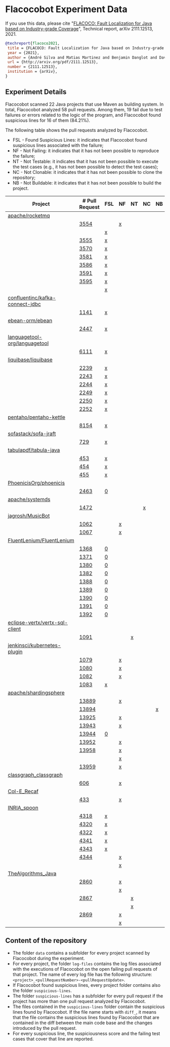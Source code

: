 # Flacocobot Experiment Data

If you use this data, please cite "[FLACOCO: Fault Localization for Java based on Industry-grade Coverage](http://arxiv.org/pdf/2111.12513)", Technical report, arXiv 2111.12513, 2021. 

```bibtex
@techreport{flacoco2021,
 title = {FLACOCO: Fault Localization for Java based on Industry-grade Coverage},
 year = {2021},
 author = {André Silva and Matias Martinez and Benjamin Danglot and Davide Ginelli and Martin Monperrus},
 url = {http://arxiv.org/pdf/2111.12513},
 number = {2111.12513},
 institution = {arXiv},
}
```

## Experiment Details

Flacocobot scanned 22 Java projects that use Maven as building system. In total, Flacocobot analyzed 58 pull requests. Among them, 19 fail due to
test failures or errors related to the logic of the program, and Flacocobot found suspicious lines for 16 of them (84.21%).

The following table shows the pull requests analyzed by Flacocobot.

- FSL - Found Suspicious Lines: it indicates that Flacocobot found suspicious lines associated with the failure;
- NF - Not Failing: it indicates that it has not been possible to reproduce the failure;
- NT - Not Testable: it indicates that it has not been possible to execute the test cases (e.g., it has not been possible to detect the test cases);
- NC - Not Clonable: it indicates that it has not been possible to clone the repository;
- NB - Not Buildable: it indicates that it has not been possible to build the project.

|Project                                                                              |# Pull Request                                                      |FSL                                                                                             |NF                                                                                      |NT                                                                                            |NC                                                              |NB                                                                           |Suggested Lines                                                   |Details                                     |
|-------------------------------------------------------------------------------------|--------------------------------------------------------------------|------------------------------------------------------------------------------------------------|----------------------------------------------------------------------------------------|----------------------------------------------------------------------------------------------|----------------------------------------------------------------|-----------------------------------------------------------------------------|------------------------------------------------------------------|--------------------------------------------|
|[apache/rocketmq](https://github.com/apache/rocketmq)                                |                                                                    |                                                                                                |                                                                                        |                                                                                              |                                                                |                                                                             |                                                                  |[Link](data/apache_rocketmq)                |
|                                                                                     |[3554](https://github.com/apache/rocketmq/pull/3554)                |                                                                                                |[x](data/apache_rocketmq/log-files/apache_rocketmq_pull3554-1.log)                      |                                                                                              |                                                                |                                                                             |                                                                  |                                            |
|                                                                                     |                                                                    |[x](data/apache_rocketmq/log-files/apache_rocketmq_pull3554-2.log)                              |                                                                                        |                                                                                              |                                                                |                                                                             |[Link](data/apache_rocketmq/suspicious-lines/3554)                |                                            |
|                                                                                     |[3555](https://github.com/apache/rocketmq/pull/3555)                |[x](data/apache_rocketmq/log-files/apache_rocketmq_pull3555.log)                                |                                                                                        |                                                                                              |                                                                |                                                                             |[Link](data/apache_rocketmq/suspicious-lines/3555)                |                                            |
|                                                                                     |[3570](https://github.com/apache/rocketmq/pull/3570)                |[x](data/apache_rocketmq/log-files/apache_rocketmq_pull3570.log)                                |                                                                                        |                                                                                              |                                                                |                                                                             |[Link](data/apache_rocketmq/suspicious-lines/3570)                |                                            |
|                                                                                     |[3581](https://github.com/apache/rocketmq/pull/3581)                |[x](data/apache_rocketmq/log-files/apache_rocketmq_pull3581.log)                                |                                                                                        |                                                                                              |                                                                |                                                                             |[Link](data/apache_rocketmq/suspicious-lines/3581)                |                                            |
|                                                                                     |[3586](https://github.com/apache/rocketmq/pull/3586)                |[x](data/apache_rocketmq/log-files/apache_rocketmq_pull3586.log)                                |                                                                                        |                                                                                              |                                                                |                                                                             |[Link](data/apache_rocketmq/suspicious-lines/3586)                |                                            |
|                                                                                     |[3591](https://github.com/apache/rocketmq/pull/3591)                |[x](data/apache_rocketmq/log-files/apache_rocketmq_pull3591.log)                                |                                                                                        |                                                                                              |                                                                |                                                                             |[Link](data/apache_rocketmq/suspicious-lines/3591)                |                                            |
|                                                                                     |[3595](https://github.com/apache/rocketmq/pull/3595)                |[x](data/apache_rocketmq/log-files/apache_rocketmq_pull3595-1.log)                              |                                                                                        |                                                                                              |                                                                |                                                                             |[Update 1](data/apache_rocketmq/suspicious-lines/3595/01)         |                                            |
|                                                                                     |                                                                    |[x](data/apache_rocketmq/log-files/apache_rocketmq_pull3595-2.log)                              |                                                                                        |                                                                                              |                                                                |                                                                             |[Update 2](data/apache_rocketmq/suspicious-lines/3595/02)         |                                            |
|[confluentinc/kafka-connect-jdbc](https://github.com/confluentinc/kafka-connect-jdbc)|                                                                    |                                                                                                |                                                                                        |                                                                                              |                                                                |                                                                             |                                                                  |[Link](data/confluentinc_kafka-connect-jdbc)|
|                                                                                     |[1141](https://github.com/confluentinc/kafka-connect-jdbc/pull/1141)|[x](data/confluentinc_kafka-connect-jdbc/log-files/confluentinc_kafka-connect-jdbc_pull1141.log)|                                                                                        |                                                                                              |                                                                |                                                                             |[Link](data/confluentinc_kafka-connect-jdbc/suspicious-lines/1141)|                                            |
|[ebean-orm/ebean](https://github.com/ebean-orm/ebean)                                |                                                                    |                                                                                                |                                                                                        |                                                                                              |                                                                |                                                                             |                                                                  |[Link](data/ebean-orm_ebean)                |
|                                                                                     |[2447](https://github.com/ebean-orm/ebean/pull/2447)                |[x](data/ebean-orm_ebean/log-files/ebean-orm_ebean_pull2447.log)                                |                                                                                        |                                                                                              |                                                                |                                                                             |[Link](data/ebean-orm_ebean/suspicious-lines/2447)                |                                            |
|[languagetool-org/languagetool](https://github.com/languagetool-org/languagetool)    |                                                                    |                                                                                                |                                                                                        |                                                                                              |                                                                |                                                                             |                                                                  |[Link](data/languagetool-org_languagetool)  |
|                                                                                     |[6111](https://github.com/languagetool-org/languagetool/pull/6111)  |[x](data/languagetool-org_languagetool/log-files/languagetool-org_languagetool_pull6111.log)    |                                                                                        |                                                                                              |                                                                |                                                                             |[Link](data/languagetool-org_languagetool/suspicious-lines/6111)  |                                            |
|[liquibase/liquibase](https://github.com/liquibase/liquibase)                        |                                                                    |                                                                                                |                                                                                        |                                                                                              |                                                                |                                                                             |                                                                  |[Link](data/liquibase_liquibase)            |
|                                                                                     |[2239](https://github.com/liquibase/liquibase/pull/2239)            |[x](data/liquibase_liquibase/log-files/liquibase_liquibase_pull2239.log)                        |                                                                                        |                                                                                              |                                                                |                                                                             |[Link](data/liquibase_liquibase/suspicious-lines/2239)            |                                            |
|                                                                                     |[2243](https://github.com/liquibase/liquibase/pull/2243)            |[x](data/liquibase_liquibase/log-files/liquibase_liquibase_pull2243.log)                        |                                                                                        |                                                                                              |                                                                |                                                                             |[Link](data/liquibase_liquibase/suspicious-lines/2243)            |                                            |
|                                                                                     |[2244](https://github.com/liquibase/liquibase/pull/2244)            |[x](data/liquibase_liquibase/log-files/liquibase_liquibase_pull2244.log)                        |                                                                                        |                                                                                              |                                                                |                                                                             |[Link](data/liquibase_liquibase/suspicious-lines/2244)            |                                            |
|                                                                                     |[2249](https://github.com/liquibase/liquibase/pull/2249)            |[x](data/liquibase_liquibase/log-files/liquibase_liquibase_pull2249.log)                        |                                                                                        |                                                                                              |                                                                |                                                                             |[Link](data/liquibase_liquibase/suspicious-lines/2249)            |                                            |
|                                                                                     |[2250](https://github.com/liquibase/liquibase/pull/2250)            |[x](data/liquibase_liquibase/log-files/liquibase_liquibase_pull2250.log)                        |                                                                                        |                                                                                              |                                                                |                                                                             |[Link](data/liquibase_liquibase/suspicious-lines/2250)            |                                            |
|                                                                                     |[2252](https://github.com/liquibase/liquibase/pull/2252)            |[x](data/liquibase_liquibase/log-files/liquibase_liquibase_pull2252.log)                        |                                                                                        |                                                                                              |                                                                |                                                                             |[Link](data/liquibase_liquibase/suspicious-lines/2252)            |                                            |
|[pentaho/pentaho-kettle](https://github.com/pentaho/pentaho-kettle)                  |                                                                    |                                                                                                |                                                                                        |                                                                                              |                                                                |                                                                             |                                                                  |[Link](data/pentaho_pentaho-kettle)         |
|                                                                                     |[8154](https://github.com/pentaho/pentaho-kettle/pull/8154)         |[x](data/pentaho_pentaho-kettle/log-files/pentaho_pentaho-kettle_pull8154.log)                  |                                                                                        |                                                                                              |                                                                |                                                                             |[Link](data/pentaho_pentaho-kettle/suspicious-lines/8154)         |                                            |
|[sofastack/sofa-jraft](https://github.com/sofastack/sofa-jraft)                      |                                                                    |                                                                                                |                                                                                        |                                                                                              |                                                                |                                                                             |                                                                  |[Link](data/sofastack_sofa-jraft)           |
|                                                                                     |[729](https://github.com/sofastack/sofa-jraft/pull/729)             |[x](data/sofastack_sofa-jraft/log-files/sofastack_sofa-jraft_pull729.log)                       |                                                                                        |                                                                                              |                                                                |                                                                             |[Link](data/sofastack_sofa-jraft/suspicious-lines/729)            |                                            |
|[tabulapdf/tabula-java](https://github.com/tabulapdf/tabula-java)                    |                                                                    |                                                                                                |                                                                                        |                                                                                              |                                                                |                                                                             |                                                                  |[Link](data/tabulapdf_tabula-java)          |
|                                                                                     |[453](https://github.com/tabulapdf/tabula-java/pull/453)            |[x](data/tabulapdf_tabula-java/log-files/tabulapdf_tabula-java_pull453.log)                     |                                                                                        |                                                                                              |                                                                |                                                                             |[Link](data/tabulapdf_tabula-java/suspicious-lines/453)           |                                            |
|                                                                                     |[454](https://github.com/tabulapdf/tabula-java/pull/454)            |[x](data/tabulapdf_tabula-java/log-files/tabulapdf_tabula-java_pull454.log)                     |                                                                                        |                                                                                              |                                                                |                                                                             |[Link](data/tabulapdf_tabula-java/suspicious-lines/454)           |                                            |
|                                                                                     |[455](https://github.com/tabulapdf/tabula-java/pull/455)            |[x](data/tabulapdf_tabula-java/log-files/tabulapdf_tabula-java_pull455.log)                     |                                                                                        |                                                                                              |                                                                |                                                                             |[Link](data/tabulapdf_tabula-java/suspicious-lines/455)           |                                            |
|[PhoenicisOrg/phoenicis](https://github.com/PhoenicisOrg/phoenicis)                  |                                                                    |                                                                                                |                                                                                        |                                                                                              |                                                                |                                                                             |                                                                  |[Link](data/PhoenicisOrg_phoenicis)         |
|                                                                                     |[2463](https://github.com/PhoenicisOrg/phoenicis/pull/2463)         |[0](data/PhoenicisOrg_phoenicis/log-files/PhoenicisOrg_phoenicis_pull2463.log)                 |                                                                                        |                                                                                              |                                                                |                                                                             |                                                                  |                                            |
|[apache/systemds](https://github.com/apache/systemds)                                |                                                                    |                                                                                                |                                                                                        |                                                                                              |                                                                |                                                                             |                                                                  |[Link](data/apache_systemds)                |
|                                                                                     |[1472](https://github.com/apache/systemds/pull/1472)                |                                                                                                |                                                                                        |                                                                                              |[x](data/apache_systemds/log-files/apache_systemds_pull1472.log)|                                                                             |                                                                  |                                            |
|[jagrosh/MusicBot](https://github.com/jagrosh/MusicBot)                              |                                                                    |                                                                                                |                                                                                        |                                                                                              |                                                                |                                                                             |                                                                  |[Link](data/jagrosh_MusicBot)               |
|                                                                                     |[1062](https://github.com/jagrosh/MusicBot/pull/1062)               |                                                                                                |[x](data/jagrosh_MusicBot/log-files/jagrosh_MusicBot_pull1062.log)                      |                                                                                              |                                                                |                                                                             |                                                                  |                                            |
|                                                                                     |[1067](https://github.com/jagrosh/MusicBot/pull/1067)               |                                                                                                |[x](data/jagrosh_MusicBot/log-files/jagrosh_MusicBot_pull1067.log)                      |                                                                                              |                                                                |                                                                             |                                                                  |                                            |
|[FluentLenium/FluentLenium](https://github.com/FluentLenium/FluentLenium)            |                                                                    |                                                                                                |                                                                                        |                                                                                              |                                                                |                                                                             |                                                                  |[Link](data/FluentLenium_FluentLenium)      |
|                                                                                     |[1368](https://github.com/FluentLenium/FluentLenium/pull/1368)      |[0](data/FluentLenium_FluentLenium/log-files/FluentLenium_FluentLenium_pull1368.log)            |                                                                                        |                                                                                              |                                                                |                                                                             |                                                                  |                                            |
|                                                                                     |[1371](https://github.com/FluentLenium/FluentLenium/pull/1371)      |[0](data/FluentLenium_FluentLenium/log-files/FluentLenium_FluentLenium_pull1371.log)            |                                                                                        |                                                                                              |                                                                |                                                                             |                                                                  |                                            |
|                                                                                     |[1380](https://github.com/FluentLenium/FluentLenium/pull/1380)      |[0](data/FluentLenium_FluentLenium/log-files/FluentLenium_FluentLenium_pull1380.log)           |                                                                                        |                                                                                              |                                                                |                                                                             |                                                                  |                                            |
|                                                                                     |[1382](https://github.com/FluentLenium/FluentLenium/pull/1382)      |[0](data/FluentLenium_FluentLenium/log-files/FluentLenium_FluentLenium_pull1382.log)           |                                                                                        |                                                                                              |                                                                |                                                                             |                                                                  |                                            |
|                                                                                     |[1388](https://github.com/FluentLenium/FluentLenium/pull/1388)      |[0](data/FluentLenium_FluentLenium/log-files/FluentLenium_FluentLenium_pull1388.log)            |                                                                                        |                                                                                              |                                                                |                                                                             |                                                                  |                                            |
|                                                                                     |[1389](https://github.com/FluentLenium/FluentLenium/pull/1389)      |[0](data/FluentLenium_FluentLenium/log-files/FluentLenium_FluentLenium_pull1389.log)            |                                                                                        |                                                                                              |                                                                |                                                                             |                                                                  |                                            |
|                                                                                     |[1390](https://github.com/FluentLenium/FluentLenium/pull/1390)      |[0](data/FluentLenium_FluentLenium/log-files/FluentLenium_FluentLenium_pull1390.log)            |                                                                                        |                                                                                              |                                                                |                                                                             |                                                                  |                                            |
|                                                                                     |[1391](https://github.com/FluentLenium/FluentLenium/pull/1391)      |[0](data/FluentLenium_FluentLenium/log-files/FluentLenium_FluentLenium_pull1391.log)            |                                                                                        |                                                                                              |                                                                |                                                                             |                                                                  |                                            |
|                                                                                     |[1392](https://github.com/FluentLenium/FluentLenium/pull/1392)      |[0](data/FluentLenium_FluentLenium/log-files/FluentLenium_FluentLenium_pull1392.log)            |                                                                                        |                                                                                              |                                                                |                                                                             |                                                                  |                                            |
|[eclipse-vertx/vertx-sql-client](https://github.com/eclipse-vertx/vertx-sql-client)  |                                                                    |                                                                                                |                                                                                        |                                                                                              |                                                                |                                                                             |                                                                  |[Link](data/eclipse-vertx_vertx-sql-client) |
|                                                                                     |[1091](https://github.com/eclipse-vertx/vertx-sql-client/pull/1091) |                                                                                                |                                                                                        |[x](data/eclipse-vertx_vertx-sql-client/log-files/eclipse-vertx_vertx-sql-client_pull1091.log)|                                                                |                                                                             |                                                                  |                                            |
|[jenkinsci/kubernetes-plugin](https://github.com/jenkinsci/kubernetes-plugin)        |                                                                    |                                                                                                |                                                                                        |                                                                                              |                                                                |                                                                             |                                                                  |[Link](data/jenkinsci_kubernetes-plugin)    |
|                                                                                     |[1079](https://github.com/jenkinsci/kubernetes-plugin/pull/1079)    |                                                                                                |[x](data/jenkinsci_kubernetes-plugin/log-files/jenkinsci_kubernetes-plugin_pull1079.log)|                                                                                              |                                                                |                                                                             |                                                                  |                                            |
|                                                                                     |[1080](https://github.com/jenkinsci/kubernetes-plugin/pull/1080)    |                                                                                                |[x](data/jenkinsci_kubernetes-plugin/log-files/jenkinsci_kubernetes-plugin_pull1080.log)|                                                                                              |                                                                |                                                                             |                                                                  |                                            |
|                                                                                     |[1082](https://github.com/jenkinsci/kubernetes-plugin/pull/1082)    |                                                                                                |[x](data/jenkinsci_kubernetes-plugin/log-files/jenkinsci_kubernetes-plugin_pull1082.log)|                                                                                              |                                                                |                                                                             |                                                                  |                                            |
|                                                                                     |[1083](https://github.com/jenkinsci/kubernetes-plugin/pull/1083)    |[x](data/jenkinsci_kubernetes-plugin/log-files/jenkinsci_kubernetes-plugin_pull1083.log)        |                                                                                        |                                                                                              |                                                                |                                                                             |[Link](data/jenkinsci_kubernetes-plugin/suspicious-lines/1083)    |                                            |
|[apache/shardingsphere](https://github.com/apache/shardingsphere)                    |                                                                    |                                                                                                |                                                                                        |                                                                                              |                                                                |                                                                             |                                                                  |[Link](data/apache_shardingsphere)          |
|                                                                                     |[13889](https://github.com/apache/shardingsphere/pull/13889)        |                                                                                                |[x](data/apache_shardingsphere/log-files/apache_shardingsphere_pull13889.log)           |                                                                                              |                                                                |                                                                             |                                                                  |                                            |
|                                                                                     |[13894](https://github.com/apache/shardingsphere/pull/13894)        |                                                                                                |                                                                                        |                                                                                              |                                                                |[x](data/apache_shardingsphere/log-files/apache_shardingsphere_pull13894.log)|                                                                  |                                            |
|                                                                                     |[13925](https://github.com/apache/shardingsphere/pull/13925)        |                                                                                                |[x](data/apache_shardingsphere/log-files/apache_shardingsphere_pull13925.log)           |                                                                                              |                                                                |                                                                             |                                                                  |                                            |
|                                                                                     |[13943](https://github.com/apache/shardingsphere/pull/13943)        |                                                                                                |[x](data/apache_shardingsphere/log-files/apache_shardingsphere_pull13943.log)           |                                                                                              |                                                                |                                                                             |                                                                  |                                            |
|                                                                                     |[13944](https://github.com/apache/shardingsphere/pull/13944)        |[0](data/apache_shardingsphere/log-files/apache_shardingsphere_pull13944.log)                  |                                                                                        |                                                                                              |                                                                |                                                                             |                                                                  |                                            |
|                                                                                     |[13952](https://github.com/apache/shardingsphere/pull/13952)        |                                                                                                |[x](data/apache_shardingsphere/log-files/apache_shardingsphere_pull13952.log)           |                                                                                              |                                                                |                                                                             |                                                                  |                                            |
|                                                                                     |[13958](https://github.com/apache/shardingsphere/pull/13958)        |                                                                                                |[x](data/apache_shardingsphere/log-files/apache_shardingsphere_pull13958-1.log)         |                                                                                              |                                                                |                                                                             |                                                                  |                                            |
|                                                                                     |                                                                    |                                                                                                |[x](data/apache_shardingsphere/log-files/apache_shardingsphere_pull13958-2.log)         |                                                                                              |                                                                |                                                                             |                                                                  |                                            |
|                                                                                     |[13959](https://github.com/apache/shardingsphere/pull/13959)        |                                                                                                |[x](data/apache_shardingsphere/log-files/apache_shardingsphere_pull13959.log)           |                                                                                              |                                                                |                                                                             |                                                                  |                                            |
|[classgraph_classgraph](https://github.com/classgraph/classgraph)|                                                        |                                                        |                                                                           |                                                                        |   |   |                                              |[Link](data/classgraph_classgraph)|
|                                                                 |[606](https://github.com/classgraph/classgraph/pull/606)|                                                        |[x](data/classgraph_classgraph/log-files/classgraph_classgraph_pull606.log)|                                                                        |   |   |                                              |                                  |
|[Col-E_Recaf](https://github.com/Col-E/Recaf)                    |                                                        |                                                        |                                                                           |                                                                        |   |   |                                              |[Link](data/Col-E_Recaf)          |
|                                                                 |[433](https://github.com/Col-E/Recaf/pull/433)          |                                                        |[x](data/Col-E_Recaf/log-files/Col-E_Recaf_pull433.log)                    |                                                                        |   |   |                                              |                                  |
|[INRIA_spoon](https://github.com/INRIA/spoon)                    |                                                        |                                                        |                                                                           |                                                                        |   |   |                                              |[Link](data/INRIA_spoon)          |
|                                                                 |[4318](https://github.com/INRIA/spoon/pull/4318)        |[x](data/INRIA_spoon/log-files/INRIA_spoon_pull4318.log)|                                                                           |                                                                        |   |   |[Link](data/INRIA_spoon/suspicious-lines/4318)|                                  |
|                                                                 |[4320](https://github.com/INRIA/spoon/pull/4320)        |[x](data/INRIA_spoon/log-files/INRIA_spoon_pull4320.log)|                                                                           |                                                                        |   |   |[Link](data/INRIA_spoon/suspicious-lines/4320)|                                  |
|                                                                 |[4322](https://github.com/INRIA/spoon/pull/4322)        |[x](data/INRIA_spoon/log-files/INRIA_spoon_pull4322.log)|                                                                           |                                                                        |   |   |[Link](data/INRIA_spoon/suspicious-lines/4322)|                                  |
|                                                                 |[4341](https://github.com/INRIA/spoon/pull/4341)        |[x](data/INRIA_spoon/log-files/INRIA_spoon_pull4341.log)|                                                                           |                                                                        |   |   |[Link](data/INRIA_spoon/suspicious-lines/4341)|                                  |
|                                                                 |[4343](https://github.com/INRIA/spoon/pull/4343)        |[x](data/INRIA_spoon/log-files/INRIA_spoon_pull4343.log)|                                                                           |                                                                        |   |   |[Link](data/INRIA_spoon/suspicious-lines/4343)|                                  |
|                                                                 |[4344](https://github.com/INRIA/spoon/pull/4344)        |                                                        |[x](data/INRIA_spoon/log-files/INRIA_spoon_pull4344-1.log)                 |                                                                        |   |   |                                              |                                  |
|                                                                 |                                                        |                                                        |[x](data/INRIA_spoon/log-files/INRIA_spoon_pull4344-2.log)                 |                                                                        |   |   |                                              |                                  |
|[TheAlgorithms_Java](https://github.com/TheAlgorithms/Java)      |                                                        |                                                        |                                                                           |                                                                        |   |   |                                              |[Link](data/TheAlgorithms_Java)   |
|                                                                 |[2860](https://github.com/TheAlgorithms/Java/pull/2860) |                                                        |[x](data/TheAlgorithms_Java/log-files/TheAlgorithms_Java_pull2860-1.log)   |                                                                        |   |   |                                              |                                  |
|                                                                 |                                                        |                                                        |[x](data/TheAlgorithms_Java/log-files/TheAlgorithms_Java_pull2860-2.log)   |                                                                        |   |   |                                              |                                  |
|                                                                 |[2867](https://github.com/TheAlgorithms/Java/pull/2867) |                                                        |                                                                           |[x](data/TheAlgorithms_Java/log-files/TheAlgorithms_Java_pull2867-1.log)|   |   |                                              |                                  |
|                                                                 |                                                        |                                                        |                                                                           |[x](data/TheAlgorithms_Java/log-files/TheAlgorithms_Java_pull2867-2.log)|   |   |                                              |                                  |
|                                                                 |[2869](https://github.com/TheAlgorithms/Java/pull/2869) |                                                        |[x](data/TheAlgorithms_Java/log-files/TheAlgorithms_Java_pull2869-1.log)   |                                                                        |   |   |                                              |                                  |
|                                                                 |                                                        |                                                        |[x](data/TheAlgorithms_Java/log-files/TheAlgorithms_Java_pull2869-2.log)   |                                                                        |   |   |                                              |                                  |

## Content of the repository

- The folder `data` contains a subfolder for every project scanned by Flacocobot during the experiment. 
- For every project, the folder `log-files` contains the log files associated with the executions of Flacocobot on the open failing pull requests of that project. The name of every log file has the following structure: `<project>_<pullRequestNumber>-<pullRequestUpdate>`.
- If Flacocobot found suspicious lines, every project folder contains also the folder `suspicious-lines`.
- The folder `suspicious-lines` has a subfolder for every pull request if the project has more than one pull request analyzed by Flacocobot.
- The files contained in the `suspicious-lines` folder contain the suspicious lines found by Flacocobot. If the file name starts with `diff_`, it means that the file contains the suspicious lines found by Flacocobot that are contained in the diff between the main code base and the changes introduced by the pull request.
- For every suspicious line, the suspiciousness score and the failing test cases that cover that line are reported.
